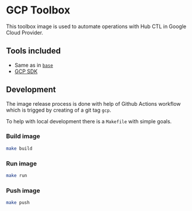 # GCP Toolbox

This toolbox image is used to automate operations with Hub CTL in Google Cloud Provider.

## Tools included

* Same as in [`base`](../base/README.md)
* [GCP SDK](https://cloud.google.com/cli)

## Development

The image release process is done with help of Github Actions workflow which is trigged by creating of a git tag `gcp`.

To help with local development there is a `Makefile` with simple goals.

### Build image

```bash
make build
```

### Run image

```bash
make run
```

### Push image

```bash
make push
```
